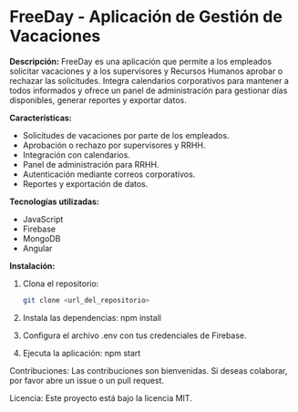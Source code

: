 # FreeDay - Aplicación de Gestión de Vacaciones

**Descripción:**
FreeDay es una aplicación que permite a los empleados solicitar vacaciones y a los supervisores y Recursos Humanos aprobar o rechazar las solicitudes. Integra calendarios corporativos para mantener a todos informados y ofrece un panel de administración para gestionar días disponibles, generar reportes y exportar datos.

**Características:**
- Solicitudes de vacaciones por parte de los empleados.
- Aprobación o rechazo por supervisores y RRHH.
- Integración con calendarios.
- Panel de administración para RRHH.
- Autenticación mediante correos corporativos.
- Reportes y exportación de datos.

**Tecnologías utilizadas:**
- JavaScript
- Firebase
- MongoDB
- Angular

**Instalación:**
1. Clona el repositorio:
   ```bash
   git clone <url_del_repositorio>

2. Instala las dependencias:
   npm install

3. Configura el archivo .env con tus credenciales de Firebase.

4. Ejecuta la aplicación: npm start

Contribuciones: Las contribuciones son bienvenidas. Si deseas colaborar, por favor abre un issue o un pull request.

Licencia: Este proyecto está bajo la licencia MIT.
